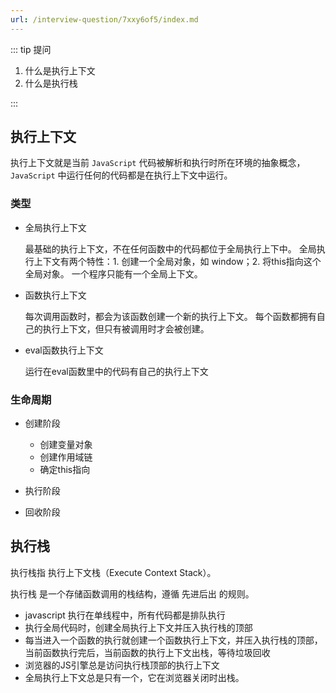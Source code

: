 ```yaml
---
url: /interview-question/7xxy6of5/index.md
---
```

::: tip 提问

1. 什么是执行上下文
2. 什么是执行栈

:::

## 执行上下文

执行上下文就是当前 `JavaScript` 代码被解析和执行时所在环境的抽象概念，
`JavaScript` 中运行任何的代码都是在执行上下文中运行。

### 类型

* 全局执行上下文

  最基础的执行上下文，不在任何函数中的代码都位于全局执行上下中。
  全局执行上下文有两个特性：1. 创建一个全局对象，如 window；2. 将this指向这个全局对象。
  一个程序只能有一个全局上下文。

* 函数执行上下文

  每次调用函数时，都会为该函数创建一个新的执行上下文。
  每个函数都拥有自己的执行上下文，但只有被调用时才会被创建。

* eval函数执行上下文

  运行在eval函数里中的代码有自己的执行上下文

### 生命周期

* 创建阶段

  * 创建变量对象
  * 创建作用域链
  * 确定this指向

* 执行阶段

* 回收阶段

## 执行栈

执行栈指 执行上下文栈（Execute Context Stack）。

执行栈 是一个存储函数调用的栈结构，遵循 先进后出 的规则。

* javascript 执行在单线程中，所有代码都是排队执行
* 执行全局代码时，创建全局执行上下文并压入执行栈的顶部
* 每当进入一个函数的执行就创建一个函数执行上下文，并压入执行栈的顶部，当前函数执行完后，当前函数的执行上下文出栈，等待垃圾回收
* 浏览器的JS引擎总是访问执行栈顶部的执行上下文
* 全局执行上下文总是只有一个，它在浏览器关闭时出栈。
